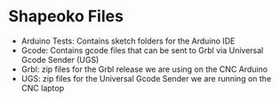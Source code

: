 # Shapeoko Files
- Arduino Tests: Contains sketch folders for the Arduino IDE
- Gcode: Contains gcode files that can be sent to Grbl via Universal Gcode Sender (UGS)
- Grbl: zip files for the Grbl release we are using on the CNC Arduino
- UGS: zip files for the Universal Gcode Sender we are running on the CNC laptop


